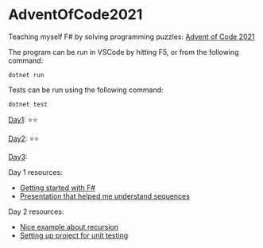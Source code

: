 # AdventOfCode2021
Teaching myself F# by solving programming puzzles: [Advent of Code 2021](https://adventofcode.com/2021)

The program can be run in VSCode by hitting F5, or from the following command: 

    dotnet run

Tests can be run using the following command:

    dotnet test

[Day1](./Src/day1/README.md): ⭐⭐

[Day2](./Src/day2/README.md): ⭐⭐

[Day3](./Src/day3/README.md): 


Day 1 resources: 
* [Getting started with F#](https://docs.microsoft.com/en-us/dotnet/fsharp/get-started/get-started-vscode)
* [Presentation that helped me understand sequences](http://www.idt.mdh.se/kurser/DVA229/slides/options.pdf)

Day 2 resources: 
* [Nice example about recursion](https://fsharpforfunandprofit.com/posts/match-expression/#matching-on-lists) 
* [Setting up project for unit testing](https://docs.microsoft.com/en-us/dotnet/core/testing/unit-testing-fsharp-with-mstest)